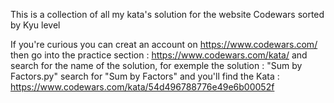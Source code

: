  This is a collection of all my kata's solution for the website Codewars sorted by Kyu level

If you're curious you can creat an account on https://www.codewars.com/ then go into the practice section : https://www.codewars.com/kata/ and search for the name of the solution, for exemple the solution : "Sum by Factors.py" search for "Sum by Factors" and you'll find the Kata : https://www.codewars.com/kata/54d496788776e49e6b00052f
